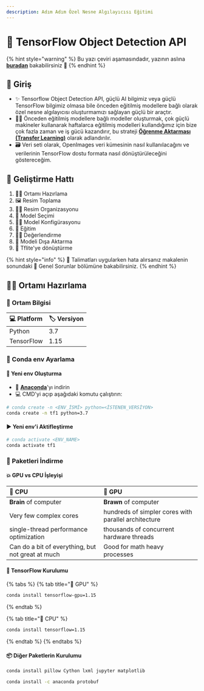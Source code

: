 ```yaml
---
description: Adım Adım Özel Nesne Algılayıcısı Eğitimi
---
```


# 🤖 TensorFlow Object Detection API

{% hint style="warning" %}
Bu yazı çeviri aşamasındadır, yazının aslına [**buradan**](https://dl.asmaamir.com/8-objectdetection/tensorflow-object-detection-api) bakabilirsiniz 👀
{% endhint %}

## 🌱 Giriş

* ✨ Tensorflow Object Detection API, güçlü AI bilgimiz veya güçlü TensorFlow bilgimiz olmasa bile önceden eğitilmiş modellere bağlı olarak özel nesne algılayıcısı oluşturmamızı sağlayan güçlü bir araçtır.
* 💁‍♀️ Önceden eğitilmiş modellere bağlı modeller oluşturmak, çok güçlü makineler kullanarak haftalarca eğitilmiş modelleri kullandığımız için bize çok fazla zaman ve iş gücü kazandırır, bu strateji [**Öğrenme Aktarması \(Transfer Learning\)**](https://dltr.asmaamir.com/5-dlstratejileri/b-transferlearning) olarak adlandırılır.
* 🗃️ Veri seti olarak, OpenImages veri kümesinin nasıl kullanılacağını ve verilerinin TensorFlow dostu formata nasıl dönüştürüleceğini göstereceğim.

## 🚩 Geliştirme Hattı

1. 👩‍💻 Ortamı Hazırlama 
2. 🖼️ Resim Toplama 
3. 🤹‍♀️ Resim Organizasyonu 
4. 🤖 Model Seçimi 
5. 👩‍🔧 Model Konfigürasyonu 
6. 👶 Eğitim 
7. 👮‍♀️ Değerlendirme 
8. 👒 Modeli Dışa Aktarma 
9. 📱 Tflite'ye dönüştürme

{% hint style="info" %}
🤕 Talimatları uygularken hata alırsanız makalenin sonundaki 🐞 Genel Sorunlar bölümüne bakabilirsiniz.
{% endhint %}

## 👩‍💻 Ortamı Hazırlama

### 🔸 Ortam Bilgisi

| 💻 Platform | 🏷️ Versiyon |
| :--- | :--- |
| Python  | 3.7 |
| TensorFlow  | 1.15 |

### 🥦 Conda env Ayarlama

#### 🔮 Yeni env Oluşturma

* 🥦 [**Anaconda**](https://www.anaconda.com/)'yı indirin
* 💻 CMD'yi açıp aşağıdaki komutu çalıştırın:

```bash
# conda create -n <ENV_İSMİ> python=<İSTENEN_VERSİYON>
conda create -n tf1 python=3.7
```

#### ▶️ Yeni env'i Aktifleştirme

```bash
# conda activate <ENV_NAME>
conda activate tf1
```

### 🔽 Paketleri İndirme

#### 💥 GPU vs CPU İşleyişi

| 🚙 CPU | 🚀 GPU |
| :--- | :--- |
| **Brain** of computer | **Brawn** of computer |
| Very few complex cores | hundreds of simpler cores with parallel architecture |
| single-thread performance optimization | thousands of concurrent hardware threads |
| Can do a bit of everything, but not great at much | Good for math heavy processes |

#### 🚀  TensorFlow Kurulumu

{% tabs %}
{% tab title="🚀 GPU" %}
```bash
conda install tensorflow-gpu=1.15
```
{% endtab %}

{% tab title="🚙 CPU" %}
```bash
conda install tensorflow=1.15
```
{% endtab %}
{% endtabs %}

#### 📦 Diğer Paketlerin Kurulumu

```bash
conda install pillow Cython lxml jupyter matplotlib
```

```bash
conda install -c anaconda protobuf
```

